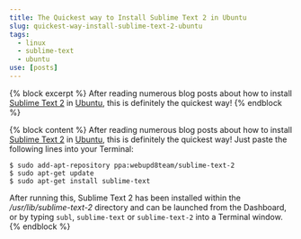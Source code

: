 ```yaml
---
title: The Quickest way to Install Sublime Text 2 in Ubuntu
slug: quickest-way-install-sublime-text-2-ubuntu
tags:
  - linux
  - sublime-text
  - ubuntu
use: [posts]
---
```

{% block excerpt %}
After reading numerous blog posts about how to install [Sublime Text 2](http://www.sublimetext.com/2 "Sublime Text 2") in [Ubuntu](http://www.ubuntu.com/2 "Ubuntu"), this is definitely the quickest way!
{% endblock %}

{% block content %}
After reading numerous blog posts about how to install [Sublime Text 2](http://www.sublimetext.com/2 "Sublime Text 2") in [Ubuntu](http://www.ubuntu.com/2 "Ubuntu"), this is definitely the quickest way! Just paste the following lines into your Terminal:

    $ sudo add-apt-repository ppa:webupd8team/sublime-text-2
    $ sudo apt-get update
    $ sudo apt-get install sublime-text

After running this, Sublime Text 2 has been installed within the */usr/lib/sublime-text-2* directory and can be launched from the Dashboard, or by typing `subl`, `sublime-text` or `sublime-text-2` into a Terminal window.
{% endblock %}
